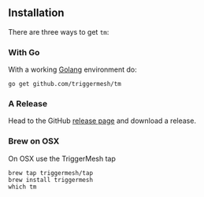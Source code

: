 ## Installation

There are three ways to get `tm`:

### With Go

With a working [Golang](https://golang.org/doc/install) environment do:

```
go get github.com/triggermesh/tm
```

### A Release
Head to the GitHub [release page](https://github.com/triggermesh/tm/releases) and download a release.

### Brew on OSX
On OSX use the TriggerMesh tap

```
brew tap triggermesh/tap
brew install triggermesh
which tm
```

